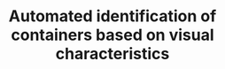 ---
id: containervision
title: "Automated identification of containers based on visual characteristics"
title_project: "Automated identification of containers based on visual characteristics"
title_short: "ContainerVision"
period: "Oct 23 – Mar 24 (6 months)" 
round: "3"
lecture2go: "68036"
uhh_url: "https://www.hcl.uni-hamburg.de/ddlitlab/data-literacy-studierendenprojekte/dritte-foerderrunde/containervision.html"
students: "Louis Gerken, Helena Becker, Lennart Roth"
mentor: "Prof. Dr. Janick Edinger"
text: |
    The ContainerVision project aims to optimize container management at smaller inland and seaports. To this end, aerial photographs will be analyzed to identify the containers visible in them, thereby assisting port employees in locating specific containers.  

    Until now, containers have had to be searched for manually. This is very time-consuming and, due to the use of container stackers and other vehicles, results in high fuel consumption. Our project automatically evaluates aerial photographs, for example from drones, using computer vision methods. In many cases, due to the quality of the image and the distance, it will not be possible to correctly read the identification numbers of the containers, which means that manual identification will be necessary. For this reason, we capture and process a variety of visual features such as color, logos, external defects, and surface structure. This significantly simplifies drone flights, enabling more frequent scans and thus higher temporal resolution. 

    The project involves several steps. The starting point is data collection, followed by data processing to construct a database of container characteristics. Using an image processing pipeline developed by us, the containers can then be identified, with the visual characteristics mentioned above serving as classification parameters.

    The focus then shifts to the recognition of specific containers. The information collected is compared with a database to narrow down the candidates for possible correct identification numbers and ultimately identify a container uniquely. The database is supplemented with the characteristics of newly captured containers. Such automated identification of containers using visual characteristics does not yet exist. 

    To be more specific, the image processing pipeline could look as follows: After the image is loaded it is scaled, noise is reduced, and contrast is adjusted to improve image quality. In addition, a color calibration process is performed in conjunction with histogram equalization to make images taken under different lighting conditions comparable. This is followed by container recognition and segmentation, with the aim of locating the containers in the image and separating them from their background.

    The containers are then classified according to their visual characteristics, which are obtained using conventional analytical and machine learning methods. This includes, among other things, capturing the identification number using optical character recognition (OCR). The algorithms are trained in advance with a sufficient amount of data in the form of containers with corresponding labels. The condition of the container, for example in terms of possible defects and colors, can be determined by image segmentation, image comparison, object tracking, and pattern recognition.

    After classification, the individual containers are identified based on the classification results using decision trees or neural networks. In this way, the ContainerVision project contributes to more efficient port logistics and improved economic and environmental sustainability. In addition, ContainerVision promotes the use of drone technology, image processing, and machine learning in the logistics industry.

image: "https://www.hcl.uni-hamburg.de/18288348/pexels-tom-fisk-1427107-733x414-9d8644c7f263129f61f178d1faad9688ad2fd20b.jpg"
image_credit: "Tom Fisk / Pexels"
---